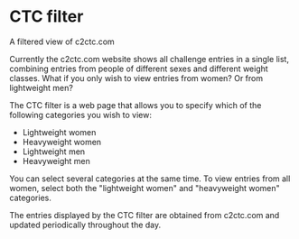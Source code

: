 # CTC filter
A filtered view of c2ctc.com

Currently the c2ctc.com website shows all challenge entries in a single list, combining entries from people of different sexes and different weight classes. What if you only wish to view entries from women? Or from lightweight men?

The CTC filter is a web page that allows you to specify which of the following categories you wish to view:

- Lightweight women
- Heavyweight women
- Lightweight men
- Heavyweight men

You can select several categories at the same time. To view entries from all women, select both the "lightweight women" and "heavyweight women" categories.

The entries displayed by the CTC filter are obtained from c2ctc.com and updated periodically throughout the day.
